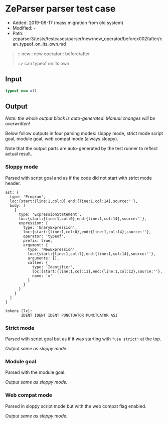 # ZeParser parser test case

- Added: 2019-06-17 (mass migration from old system)
- Modified: -
- Path: zeparser3/tests/testcases/parser/new/new_operator/beforex002fafter/can_typeof_on_its_own.md

> :: new : new operator : before/after
>
> ::> can typeof on its own

## Input

`````js
typeof new x()
`````

## Output

_Note: the whole output block is auto-generated. Manual changes will be overwritten!_

Below follow outputs in four parsing modes: sloppy mode, strict mode script goal, module goal, web compat mode (always sloppy).

Note that the output parts are auto-generated by the test runner to reflect actual result.

### Sloppy mode

Parsed with script goal and as if the code did not start with strict mode header.

`````
ast: {
  type: 'Program',
  loc:{start:{line:1,col:0},end:{line:1,col:14},source:''},
  body: [
    {
      type: 'ExpressionStatement',
      loc:{start:{line:1,col:0},end:{line:1,col:14},source:''},
      expression: {
        type: 'UnaryExpression',
        loc:{start:{line:1,col:0},end:{line:1,col:14},source:''},
        operator: 'typeof',
        prefix: true,
        argument: {
          type: 'NewExpression',
          loc:{start:{line:1,col:7},end:{line:1,col:14},source:''},
          arguments: [],
          callee: {
            type: 'Identifier',
            loc:{start:{line:1,col:11},end:{line:1,col:12},source:''},
            name: 'x'
          }
        }
      }
    }
  ]
}

tokens (7x):
       IDENT IDENT IDENT PUNCTUATOR PUNCTUATOR ASI
`````

### Strict mode

Parsed with script goal but as if it was starting with `"use strict"` at the top.

_Output same as sloppy mode._

### Module goal

Parsed with the module goal.

_Output same as sloppy mode._

### Web compat mode

Parsed in sloppy script mode but with the web compat flag enabled.

_Output same as sloppy mode._
